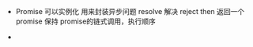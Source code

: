 - Promise 可以实例化
    用来封装异步问题 resolve 解决 
    reject
    then 返回一个promise 保持 
    promise的链式调用，执行顺序 

- 